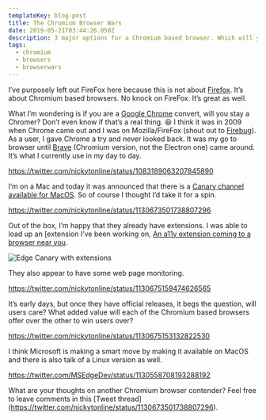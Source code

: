 ```yaml
---
templateKey: blog-post
title: The Chromium Browser Wars
date: 2019-05-21T03:44:26.058Z
description: 3 major options for a Chromium based browser. Which will you choose?
tags:
  - chromium
  - browsers
  - browserwars
---
```

I’ve purposely left out FireFox here because this is not about [Firefox](https://www.mozilla.org/en-CA/firefox/new/). It’s about Chromium based browsers. No knock on FireFox. It’s great as well.

What I’m wondering is if you are a [Google Chrome](https://www.google.com/chrome) convert, will you stay a Chromer? Don’t even know if that’s a real thing. 😆 I think it was in 2009 when Chrome came out and I was on Mozilla/FireFox (shout out to [Firebug](https://getfirebug.com)). As a user, I gave Chrome a try and never looked back. It was my go to browser until [Brave](http://brave.com/) (Chromium version, not the Electron one) came around. It’s what I currently use in my day to day.

https://twitter.com/nickytonline/status/1083189063207845890

I’m on a Mac and today it was announced that there is a [Canary channel available for MacOS](https://blogs.windows.com/msedgedev/2019/05/20/microsoft-edge-macos-canary-preview/#fDfwqLCZqc5IWL0F.97). So of course I thought I’d take it for a spin.

https://twitter.com/nickytonline/status/1130673501738807296

Out of the box, I’m happy that they already have extensions. I was able to load up an [extension I’ve been working on, [An a11y extension coming to a browser near you](https://www.iamdeveloper.com/blog/2019-03-31-an-a11y-extension-coming-to-a-browser-near-you/).

![Edge Canary with extensions](/img/edge_canary_extensions.png)

They also appear to have some web page monitoring.

https://twitter.com/nickytonline/status/1130675159474626565

It’s early days, but once they have official releases, it begs the question, will users care? What added value will each of the Chromium based browsers offer over the other to win users over?

https://twitter.com/nickytonline/status/1130675153132822530

I think Microsoft is making a smart move by making it available on MacOS and there is also talk of a Linux version as well.

https://twitter.com/MSEdgeDev/status/1130558708193288192

What are your thoughts on another Chromium browser contender? Feel free to leave comments in this \[Tweet thread](https://twitter.com/nickytonline/status/1130673501738807296).

